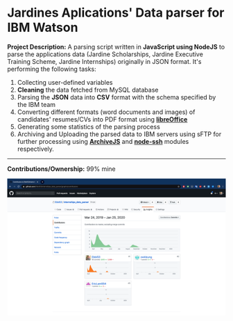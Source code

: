 # Jardines Aplications' Data parser for IBM Watson

**Project Description:** A parsing script written in **JavaScript using NodeJS** to parse the applications data (Jardine Scholarships, Jardine Executive Training Scheme, Jardine Internships) originally in JSON format. It's performing the following tasks:

1. Collecting user-defined variables
2. **Cleaning** the data fetched from MySQL database
3. Parsing the **JSON** data into **CSV** format with the schema specified by the IBM team
4. Converting different formats (word documents and images) of candidates' resumes/CVs into PDF format using **[libreOffice](https://www.libreoffice.org/)**
5. Generating some statistics of the parsing process
6. Archiving and Uploading the parsed data to IBM servers using sFTP for further processing using **[ArchiveJS](https://www.archiverjs.com/archiver)** and **[node-ssh](https://www.npmjs.com/package/node-ssh)** modules respectively.

---

**Contributions/Ownership:** 99% mine

![Screen Capture](https://github.com/Ebbi53/past_projects_demos/blob/master/%208.%20Applications'%20Data%20Parser/Screenshot%202020-01-25%20at%201.50.29%20AM.png)
